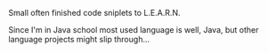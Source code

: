Small often finished code sniplets to L.E.A.R.N.

Since I'm in Java school most used language is well, Java, but other language projects might slip through...
